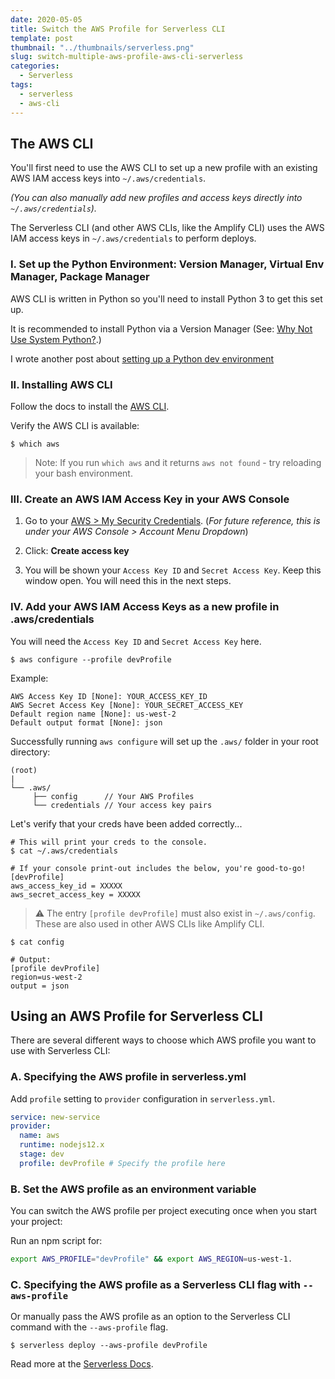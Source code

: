 ```yaml
---
date: 2020-05-05
title: Switch the AWS Profile for Serverless CLI
template: post
thumbnail: "../thumbnails/serverless.png"
slug: switch-multiple-aws-profile-aws-cli-serverless
categories:
  - Serverless
tags:
  - serverless
  - aws-cli
---
```


## The AWS CLI

You'll first need to use the AWS CLI to set up a new profile with an existing AWS IAM access keys into `~/.aws/credentials`.

_(You can also manually add new profiles and access keys directly into `~/.aws/credentials`)._

The Serverless CLI (and other AWS CLIs, like the Amplify CLI) uses the AWS IAM access keys in `~/.aws/credentials` to perform deploys.

### I. Set up the Python Environment: Version Manager, Virtual Env Manager, Package Manager

AWS CLI is written in Python so you'll need to install Python 3 to get this set up.

It is recommended to install Python via a Version Manager (See: <a href='https://realpython.com/intro-to-pyenv/#why-not-use-system-python' target='_blank'>Why Not Use System Python?</a>.)

I wrote another post about [setting up a Python dev environment](/set-up-python-pyenv-virtualenv-poetry/)

### II. Installing AWS CLI

Follow the docs to install the <a href='https://docs.aws.amazon.com/cli/latest/userguide/install-cliv2.html' target='_blank'>AWS CLI</a>.

Verify the AWS CLI is available:

```terminal
$ which aws
```

> Note: If you run `which aws` and it returns `aws not found` - try reloading your bash environment.

### III. Create an AWS IAM Access Key in your AWS Console

1. Go to your <a href='https://console.aws.amazon.com/iam/home#/security_credentials' target='_blank'>AWS > My Security Credentials</a>. (_For future reference, this is under your AWS Console > Account Menu Dropdown_)

2. Click: **Create access key**

3. You will be shown your `Access Key ID` and `Secret Access Key`. Keep this window open. You will need this in the next steps.

### IV. Add your AWS IAM Access Keys as a new profile in .aws/credentials

You will need the `Access Key ID` and `Secret Access Key` here.

```terminal
$ aws configure --profile devProfile
```

Example:

```
AWS Access Key ID [None]: YOUR_ACCESS_KEY_ID
AWS Secret Access Key [None]: YOUR_SECRET_ACCESS_KEY
Default region name [None]: us-west-2
Default output format [None]: json
```

Successfully running `aws configure` will set up the `.aws/` folder in your root directory:

```
(root)
|
└── .aws/
     ├── config      // Your AWS Profiles
     └── credentials // Your access key pairs
```

Let's verify that your creds have been added correctly...

```terminal
# This will print your creds to the console.
$ cat ~/.aws/credentials

# If your console print-out includes the below, you're good-to-go!
[devProfile]
aws_access_key_id = XXXXX
aws_secret_access_key = XXXXX
```

> ⚠️ The entry `[profile devProfile]` must also exist in `~/.aws/config`. These are also used in other AWS CLIs like Amplify CLI.

```terminal
$ cat config

# Output:
[profile devProfile]
region=us-west-2
output = json
```

## Using an AWS Profile for Serverless CLI

There are several different ways to choose which AWS profile you want to use with Serverless CLI:

### A. Specifying the AWS profile in serverless.yml

Add `profile` setting to `provider` configuration in `serverless.yml`.

```yml
service: new-service
provider:
  name: aws
  runtime: nodejs12.x
  stage: dev
  profile: devProfile # Specify the profile here
```

### B. Set the AWS profile as an environment variable

You can switch the AWS profile per project executing once when you start your project:

Run an npm script for:

```bash
export AWS_PROFILE="devProfile" && export AWS_REGION=us-west-1.
```

### C. Specifying the AWS profile as a Serverless CLI flag with `--aws-profile`

Or manually pass the AWS profile as an option to the Serverless CLI command with the `--aws-profile` flag.

```terminal
$ serverless deploy --aws-profile devProfile
```

Read more at the <a href='https://serverless.com/framework/docs/providers/aws/guide/credentials#using-the-aws-profile-option' target='_blank'>Serverless Docs</a>.
